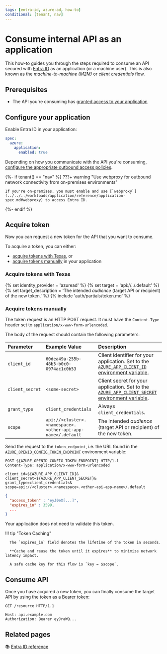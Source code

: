 ```yaml
---
tags: [entra-id, azure-ad, how-to]
conditional: [tenant, nav]
---
```


# Consume internal API as an application

This how-to guides you through the steps required to consume an API secured with [Entra ID](../README.md) as an application (or a machine user).
This is also known as the _machine-to-machine (M2M)_ or _client credentials_ flow.

## Prerequisites

- The API you're consuming has [granted access to your application](secure.md#grant-access-to-consumers)

## Configure your application

Enable Entra ID in your application:

```yaml title="app.yaml"
spec:
  azure:
    application:
      enabled: true
```

Depending on how you communicate with the API you're consuming, [configure the appropriate outbound access policies](../../../workloads/how-to/access-policies.md).

{%- if tenant() == "nav" %}
???+ warning "Use webproxy for outbound network connectivity from on-premises environments"

    If you're on-premises, you must enable and use [`webproxy`](../../../workloads/application/reference/application-spec.md#webproxy) to access Entra ID.

{%- endif %}

## Acquire token

Now you can request a new token for the API that you want to consume.

To acquire a token, you can either:

- [acquire tokens with Texas](#acquire-tokens-with-texas), or
- [acquire tokens manually](#acquire-tokens-manually) in your application

### Acquire tokens with Texas

{% set identity_provider = 'azuread' %}
{% set target = 'api://<cluster>.<namespace>.<other-api-app-name>/.default' %}
{% set target_description = 'The intended _audience_ (target API or recipient) of the new token.' %}
{% include 'auth/partials/token.md' %}

### Acquire tokens manually

The token request is an HTTP POST request.
It must have the `Content-Type` header set to `application/x-www-form-urlencoded`.

The body of the request should contain the following parameters:

| Parameter       | Example Value                                               | Description                                                                                                     |
|:----------------|:------------------------------------------------------------|:----------------------------------------------------------------------------------------------------------------|
| `client_id`     | `60dea49a-255b-48b5-b0c0-0974ac1c0b53`                      | Client identifier for your application. Set to the [`AZURE_APP_CLIENT_ID` environment variable][variables-ref]. |
| `client_secret` | `<some-secret>`                                             | Client secret for your application. Set to the [`AZURE_APP_CLIENT_SECRET` environment variable][variables-ref]. |
| `grant_type`    | `client_credentials`                                        | Always `client_credentials`.                                                                                    |
| `scope`         | `api://<cluster>.<namespace>.<other-api-app-name>/.default` | The intended _audience_ (target API or recipient) of the new token.                                             |

[variables-ref]: ../reference/README.md#variables-for-acquiring-tokens

Send the request to the `token_endpoint`, i.e. the URL found in the [`AZURE_OPENID_CONFIG_TOKEN_ENDPOINT`][variables-ref] environment variable:

```http title="Token request"
POST ${AZURE_OPENID_CONFIG_TOKEN_ENDPOINT} HTTP/1.1
Content-Type: application/x-www-form-urlencoded

client_id=${AZURE_APP_CLIENT_ID]&
client_secret=${AZURE_APP_CLIENT_SECRET}&
grant_type=client_credentials&
scope=api://<cluster>.<namespace>.<other-api-app-name>/.default
```

```json title="Successful response"
{
  "access_token" : "eyJ0eX[...]",
  "expires_in" : 3599,
  ...
}
```

Your application does not need to validate this token.

!!! tip "Token Caching"

      The `expires_in` field denotes the lifetime of the token in seconds.

      **Cache and reuse the token until it expires** to minimize network latency impact.

      A safe cache key for this flow is `key = $scope`.

## Consume API

Once you have acquired a new token, you can finally consume the target API by using the token as a [Bearer token](../../explanations/README.md#bearer-token):

```http
GET /resource HTTP/1.1

Host: api.example.com
Authorization: Bearer eyJraWQ...
```

## Related pages

:books: [Entra ID reference](../reference/README.md)

